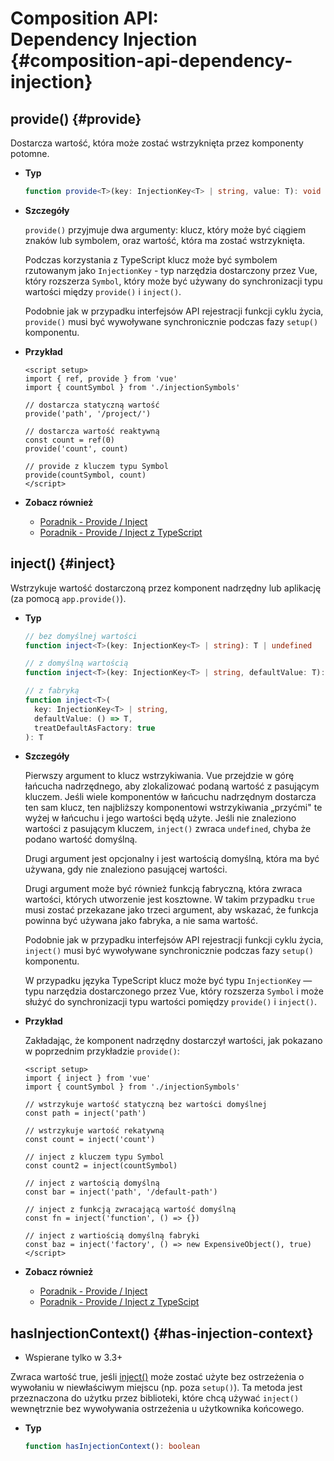 # Composition API: <br>Dependency Injection {#composition-api-dependency-injection}

## provide() {#provide}

Dostarcza wartość, która może zostać wstrzyknięta przez komponenty potomne.

- **Typ**

  ```ts
  function provide<T>(key: InjectionKey<T> | string, value: T): void
  ```

- **Szczegóły**

  `provide()` przyjmuje dwa argumenty: klucz, który może być ciągiem znaków lub symbolem, oraz wartość, która ma zostać wstrzyknięta.

  Podczas korzystania z TypeScript klucz może być symbolem rzutowanym jako `InjectionKey` - typ narzędzia dostarczony przez Vue, który rozszerza `Symbol`, który może być używany do synchronizacji typu wartości między `provide()` i `inject()`.

  Podobnie jak w przypadku interfejsów API rejestracji funkcji cyklu życia, `provide()` musi być wywoływane synchronicznie podczas fazy `setup()` komponentu.

- **Przykład**

  ```vue
  <script setup>
  import { ref, provide } from 'vue'
  import { countSymbol } from './injectionSymbols'

  // dostarcza statyczną wartość
  provide('path', '/project/')

  // dostarcza wartość reaktywną
  const count = ref(0)
  provide('count', count)

  // provide z kluczem typu Symbol
  provide(countSymbol, count)
  </script>
  ```

- **Zobacz również**
  - [Poradnik - Provide / Inject](/guide/components/provide-inject)
  - [Poradnik - Provide / Inject z TypeScript](/guide/typescript/composition-api#typing-provide-inject) <sup class="vt-badge ts" />

## inject() {#inject}

Wstrzykuje wartość dostarczoną przez komponent nadrzędny lub aplikację (za pomocą `app.provide()`).

- **Typ**

  ```ts
  // bez domyślnej wartości
  function inject<T>(key: InjectionKey<T> | string): T | undefined

  // z domyślną wartością
  function inject<T>(key: InjectionKey<T> | string, defaultValue: T): T

  // z fabryką
  function inject<T>(
    key: InjectionKey<T> | string,
    defaultValue: () => T,
    treatDefaultAsFactory: true
  ): T
  ```

- **Szczegóły**

  Pierwszy argument to klucz wstrzykiwania. Vue przejdzie w górę łańcucha nadrzędnego, aby zlokalizować podaną wartość z pasującym kluczem. Jeśli wiele komponentów w łańcuchu nadrzędnym dostarcza ten sam klucz, ten najbliższy komponentowi wstrzykiwania „przyćmi" te wyżej w łańcuchu i jego wartości będą użyte. Jeśli nie znaleziono wartości z pasującym kluczem, `inject()` zwraca `undefined`, chyba że podano wartość domyślną.

  Drugi argument jest opcjonalny i jest wartością domyślną, która ma być używana, gdy nie znaleziono pasującej wartości.

  Drugi argument może być również funkcją fabryczną, która zwraca wartości, których utworzenie jest kosztowne. W takim przypadku `true` musi zostać przekazane jako trzeci argument, aby wskazać, że funkcja powinna być używana jako fabryka, a nie sama wartość.

  Podobnie jak w przypadku interfejsów API rejestracji funkcji cyklu życia, `inject()` musi być wywoływane synchronicznie podczas fazy `setup()` komponentu.

  W przypadku języka TypeScript klucz może być typu `InjectionKey` — typu narzędzia dostarczonego przez Vue, który rozszerza `Symbol` i może służyć do synchronizacji typu wartości pomiędzy `provide()` i `inject()`.

- **Przykład**

  Zakładając, że komponent nadrzędny dostarczył wartości, jak pokazano w poprzednim przykładzie `provide()`:

  ```vue
  <script setup>
  import { inject } from 'vue'
  import { countSymbol } from './injectionSymbols'

  // wstrzykuje wartość statyczną bez wartości domyślnej
  const path = inject('path')

  // wstrzykuje wartość rekatywną
  const count = inject('count')

  // inject z kluczem typu Symbol
  const count2 = inject(countSymbol)

  // inject z wartością domyślną
  const bar = inject('path', '/default-path')

  // inject z funkcją zwracającą wartość domyślną
  const fn = inject('function', () => {})

  // inject z wartiością domyślną fabryki
  const baz = inject('factory', () => new ExpensiveObject(), true)
  </script>
  ```
  
- **Zobacz również**
  - [Poradnik - Provide / Inject](/guide/components/provide-inject)
  - [Poradnik - Provide / Inject z TypeScipt](/guide/typescript/composition-api#typing-provide-inject) <sup class="vt-badge ts" />

## hasInjectionContext() {#has-injection-context}

- Wspierane tylko w 3.3+

Zwraca wartość true, jeśli [inject()](#inject) może zostać użyte bez ostrzeżenia o wywołaniu w niewłaściwym miejscu (np. poza `setup()`). Ta metoda jest przeznaczona do użytku przez biblioteki, które chcą używać `inject()` wewnętrznie bez wywoływania ostrzeżenia u użytkownika końcowego.

- **Typ**

  ```ts
  function hasInjectionContext(): boolean
  ```
